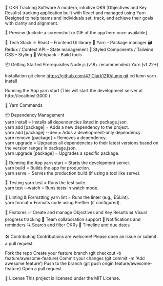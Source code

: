 🚀 OKR Tracking Software
A modern, intuitive OKR (Objectives and Key Results) tracking application built with React and managed using Yarn. Designed to help teams and individuals set, track, and achieve their goals with clarity and alignment.

📸 Preview
[Include a screenshot or GIF of the app here once available]

🧰 Tech Stack
⚛️ React – Frontend UI library
🧶 Yarn – Package manager
🗃️ Redux / Context API – State management
🎨 Styled Components / Tailwind CSS – Styling
🔧 Webpack – Build tools

📦 Getting Started
Prerequisites
Node.js (v18+ recommended)
Yarn (v1.22+)

Installation
git clone https://github.com/47jClark1210/lumn.git
cd lumn
yarn install

Running the App
yarn start
(This will start the development server at http://localhost:3000.)

🧶 Yarn Commands

📦 Dependency Management <br>
 yarn install = Installs all dependencies listed in package.json. <br>
 yarn add [package] = Adds a new dependency to the project. <br>
 yarn add [package] --dev = Adds a development-only dependency. <br>
 yarn remove [package] = Removes a dependency. <br>
 yarn upgrade = Upgrades all dependencies to their latest versions based on the version ranges in package.json. <br>
 yarn upgrade [package]	= Upgrades a specific package. <br>

🚀 Running the App
 yarn start = Starts the development server. <br>
 yarn build	= Builds the app for production. <br>
 yarn serve	= Serves the production build (if using a tool like serve). <br>

🧪 Testing
 yarn test = Runs the test suite. <br>
 yarn test --watch	= Runs tests in watch mode. <br>

🧹 Linting & Formatting
 yarn lint = Runs the linter (e.g., ESLint). <br>
 yarn format = Formats code using Prettier (if configured). <br>


🧭 Features
✅ Create and manage Objectives and Key Results
📊 Visual progress tracking
👥 Team collaboration support
🔔 Notifications and reminders
🔍 Search and filter OKRs
📅 Timeline and due dates

🛠️ Contributing
Contributions are welcome! Please open an issue or submit a pull request.

Fork the repo
Create your feature branch (git checkout -b feature/awesome-feature)
Commit your changes (git commit -m 'Add awesome feature')
Push to the branch (git push origin feature/awesome-feature)
Open a pull request

📃 License
This project is licensed under the MIT License.
